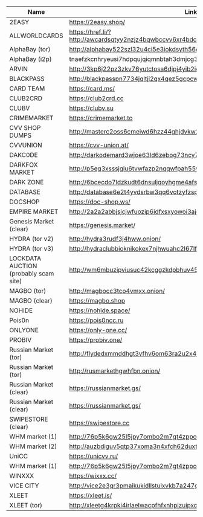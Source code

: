 |Name|Link|
| ------ | ------ |
|2EASY| https://2easy.shop/|
|ALLWORLDCARDS| https://href.li/?http://awcardsqtyy2nzjz4bqwbccvv6xr4bdcwcgfyewd7gsx5mhh63c2lsad.onion|
|AlphaBay (tor)| http://alphabay522szl32u4ci5e3iokdsyth56ei7rwngr2wm7i5jo54j2eid.onion|
|AlphaBay (i2p)| tnaefzkcnhryeusi7hdpqujqiqmnbtah3dmjcg3gvezohunjuxbq.b32.i2p|
|ARVIN| http://3kp6j22pz3zkv76yutctosa6djpj4yib2icvdqxucdaxxedumhqicpad.onion|
|BLACKPASS| http://blackpasspn7734jqltjj2qx4qez5gcpcwujuugymky3lzcmmcfpzbyd.onion/|
|CARD TEAM| https://card.ms/|
|CLUB2CRD|https://club2crd.cc|
|CLUBV |https://clubv.su|
|CRIMEMARKET|https://crimemarket.to|
|CVV SHOP DUMPS|http://masterc2oss6cmeiwd6hzz44ghjdvkw2og6zv5iczcrssrbkrbuhn3qd.onion/login|
|CVVUNION|https://cvv-union.at/|
|DAKC0DE| http://darkodemard3wjoe63ld6zebog73ncy77zb2iwjtdjam4xwvpjmjitid.onion/|
|DARKFOX MARKET| http://p5eg3xsssjglu6tvwfazp2nqqwfpah55wr3ljil2bezp5shix5ruqsqd.onion/|
|DARK ZONE| http://6bcecdo7ldzkudt6dnsuljqoyhgme4afsnytarre5nucjhgzmrn4txad.onion|
|DATABASE| http://database6e2t4yvdsrbw3qq6votzyfzspaso7sjga2tchx6tov23nsid.onion/|
|DOCSHOP| https://doc-shop.ws/|
|EMPIRE MARKET| http://2a2a2abbjsjcjwfuozip6idfxsxyowoi3ajqyehqzfqyxezhacur7oyd.onion/|
|Genesis Market (clear)| https://genesis.market/|
|HYDRA (tor v2)| http://hydra3rudf3j4hww.onion/|
|HYDRA (tor v3)| http://hydraclubbioknikokex7njhwuahc2l67lfiz7z36md2jvopda7nchid.onion/|
|LOCKDATA AUCTION (probably scam site)| http://wm6mbuzipviusuc42kcggzkdpbhuv45sn7olyamy6mcqqked3waslbqd.onion/|
|MAGBO (tor)| http://magbocc3tco4vmxx.onion/|
|MAGBO (clear)| https://magbo.shop|
|NOHIDE| https://nohide.space/|
|Pois0n| https://pois0ncc.ru|
|ONLYONE| https://only-one.cc/|
|PROBIV|https://probiv.one/|
|Russian Market (tor)| http://flydedxmmddhgt3vfhv6om63ra2u2x4jxginulhxb6nzcnj3wwgavwyd.onion|
|Russian Market (tor)| http://rusmarkethgwhfbn.onion/|
|Russian Market (clear)| https://russianmarket.gs/|
|Russian Market (clear)| https://russianmarket.gs/|
|SWIPESTORE (clear)| https://swipestore.cc|
|WHM market (1)| http://76p5k6gw25l5jpy7ombo2m7gt4zppowbz47sizvlzkigvnyhhc26znyd.onion|
|WHM market (2)| http://auzbdiguv5qtp37xoma3n4xfch62duxtdiu4cfrrwbxgckipd4aktxid.onion/|
|UniCC| https://unicvv.ru/|
|WHM market (1)| http://76p5k6gw25l5jpy7ombo2m7gt4zppowbz47sizvlzkigvnyhhc26znyd.onion|
|WINXXX| https://wixxx.cc/|
|VICE CITY| http://vice2e3gr3pmaikukidllstulxvkb7a247gkguihzvyk3gqwdpolqead.onion/|
|XLEET| https://xleet.is/|
|XLEET (tor)| http://xleetg4krpki4irlaelwacpfhfxnhpizuipxc7f3aztu7265fqvinfad.onion
